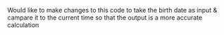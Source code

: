 Would like to make changes to this code to take the birth date as input & campare it to the current time so that the output is a more accurate calculation 
